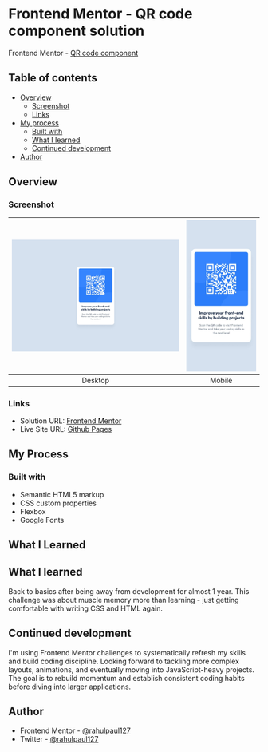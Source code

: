 # Frontend Mentor - QR code component solution

Frontend Mentor - [QR code component](https://www.frontendmentor.io/challenges/qr-code-component-iux_sIO_H)

## Table of contents

- [Overview](#overview)
  - [Screenshot](#screenshot)
  - [Links](#links)
- [My process](#my-process)
  - [Built with](#built-with)
  - [What I learned](#what-i-learned)
  - [Continued development](#continued-development)
- [Author](#author)



## Overview

### Screenshot

| ![Desktop design](design/desktop-design.jpg) | ![Mobile design](./design/mobile-design.jpg) |
|:--:|:--:|
| Desktop | Mobile |

### Links

- Solution URL: [Frontend Mentor](https://www.frontendmentor.io/solutions/qr-code-component-7dK8q_fN57)
- Live Site URL: [Github Pages](https://rahulpaul127.github.io/fm-qr-code-component/)

## My Process

### Built with
- Semantic HTML5 markup
- CSS custom properties
- Flexbox
- Google Fonts

## What I Learned

## What I learned

Back to basics after being away from development for almost 1 year. This challenge was about muscle memory more than learning - just getting comfortable with writing CSS and HTML again.

## Continued development

I'm using Frontend Mentor challenges to systematically refresh my skills and build coding discipline. Looking forward to tackling more complex layouts, animations, and eventually moving into JavaScript-heavy projects. The goal is to rebuild momentum and establish consistent coding habits before diving into larger applications.

## Author

- Frontend Mentor - [@rahulpaul127](https://www.frontendmentor.io/profile/rahulpaul127)
- Twitter - [@rahulpaul127](https://x.com/rahulpaul127)
